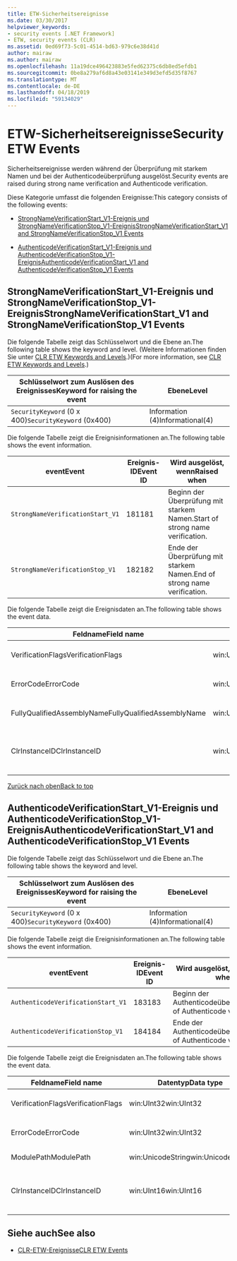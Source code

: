 ```yaml
---
title: ETW-Sicherheitsereignisse
ms.date: 03/30/2017
helpviewer_keywords:
- security events [.NET Framework]
- ETW, security events (CLR)
ms.assetid: 0ed69f73-5c01-4514-bd63-979c6e38d41d
author: mairaw
ms.author: mairaw
ms.openlocfilehash: 11a19dce496423883e5fed62375c6db8ed5efdb1
ms.sourcegitcommit: 0be8a279af6d8a43e03141e349d3efd5d35f8767
ms.translationtype: MT
ms.contentlocale: de-DE
ms.lasthandoff: 04/18/2019
ms.locfileid: "59134029"
---
```

# <a name="security-etw-events"></a><span data-ttu-id="86c31-102">ETW-Sicherheitsereignisse</span><span class="sxs-lookup"><span data-stu-id="86c31-102">Security ETW Events</span></span>
<a name="top"></a> <span data-ttu-id="86c31-103">Sicherheitsereignisse werden während der Überprüfung mit starkem Namen und bei der Authenticodeüberprüfung ausgelöst.</span><span class="sxs-lookup"><span data-stu-id="86c31-103">Security events are raised during strong name verification and Authenticode verification.</span></span>  
  
 <span data-ttu-id="86c31-104">Diese Kategorie umfasst die folgenden Ereignisse:</span><span class="sxs-lookup"><span data-stu-id="86c31-104">This category consists of the following events:</span></span>  
  
-   [<span data-ttu-id="86c31-105">StrongNameVerificationStart_V1-Ereignis und StrongNameVerificationStop_V1-Ereignis</span><span class="sxs-lookup"><span data-stu-id="86c31-105">StrongNameVerificationStart_V1 and StrongNameVerificationStop_V1 Events</span></span>](#strongnameverificationstart_v1_and_strongnameverificationstop_v1_events)  
  
-   [<span data-ttu-id="86c31-106">AuthenticodeVerificationStart_V1-Ereignis und AuthenticodeVerificationStop_V1-Ereignis</span><span class="sxs-lookup"><span data-stu-id="86c31-106">AuthenticodeVerificationStart_V1 and AuthenticodeVerificationStop_V1 Events</span></span>](#authenticodeverificationstart_v1_and_authenticodeverificationstop_v1_events)  
  
<a name="strongnameverificationstart_v1_and_strongnameverificationstop_v1_events"></a>   
## <a name="strongnameverificationstartv1-and-strongnameverificationstopv1-events"></a><span data-ttu-id="86c31-107">StrongNameVerificationStart_V1-Ereignis und StrongNameVerificationStop_V1-Ereignis</span><span class="sxs-lookup"><span data-stu-id="86c31-107">StrongNameVerificationStart_V1 and StrongNameVerificationStop_V1 Events</span></span>  
 <span data-ttu-id="86c31-108">Die folgende Tabelle zeigt das Schlüsselwort und die Ebene an.</span><span class="sxs-lookup"><span data-stu-id="86c31-108">The following table shows the keyword and level.</span></span> <span data-ttu-id="86c31-109">(Weitere Informationen finden Sie unter [CLR ETW Keywords and Levels](../../../docs/framework/performance/clr-etw-keywords-and-levels.md).)</span><span class="sxs-lookup"><span data-stu-id="86c31-109">(For more information, see [CLR ETW Keywords and Levels](../../../docs/framework/performance/clr-etw-keywords-and-levels.md).)</span></span>  
  
|<span data-ttu-id="86c31-110">Schlüsselwort zum Auslösen des Ereignisses</span><span class="sxs-lookup"><span data-stu-id="86c31-110">Keyword for raising the event</span></span>|<span data-ttu-id="86c31-111">Ebene</span><span class="sxs-lookup"><span data-stu-id="86c31-111">Level</span></span>|  
|-----------------------------------|-----------|  
|<span data-ttu-id="86c31-112">`SecurityKeyword` (0 x 400)</span><span class="sxs-lookup"><span data-stu-id="86c31-112">`SecurityKeyword` (0x400)</span></span>|<span data-ttu-id="86c31-113">Information (4)</span><span class="sxs-lookup"><span data-stu-id="86c31-113">Informational(4)</span></span>|  
  
 <span data-ttu-id="86c31-114">Die folgende Tabelle zeigt die Ereignisinformationen an.</span><span class="sxs-lookup"><span data-stu-id="86c31-114">The following table shows the event information.</span></span>  
  
|<span data-ttu-id="86c31-115">event</span><span class="sxs-lookup"><span data-stu-id="86c31-115">Event</span></span>|<span data-ttu-id="86c31-116">Ereignis-ID</span><span class="sxs-lookup"><span data-stu-id="86c31-116">Event ID</span></span>|<span data-ttu-id="86c31-117">Wird ausgelöst, wenn</span><span class="sxs-lookup"><span data-stu-id="86c31-117">Raised when</span></span>|  
|-----------|--------------|-----------------|  
|`StrongNameVerificationStart_V1`|<span data-ttu-id="86c31-118">181</span><span class="sxs-lookup"><span data-stu-id="86c31-118">181</span></span>|<span data-ttu-id="86c31-119">Beginn der Überprüfung mit starkem Namen.</span><span class="sxs-lookup"><span data-stu-id="86c31-119">Start of strong name verification.</span></span>|  
|`StrongNameVerificationStop_V1`|<span data-ttu-id="86c31-120">182</span><span class="sxs-lookup"><span data-stu-id="86c31-120">182</span></span>|<span data-ttu-id="86c31-121">Ende der Überprüfung mit starkem Namen.</span><span class="sxs-lookup"><span data-stu-id="86c31-121">End of strong name verification.</span></span>|  
  
 <span data-ttu-id="86c31-122">Die folgende Tabelle zeigt die Ereignisdaten an.</span><span class="sxs-lookup"><span data-stu-id="86c31-122">The following table shows the event data.</span></span>  
  
|<span data-ttu-id="86c31-123">Feldname</span><span class="sxs-lookup"><span data-stu-id="86c31-123">Field name</span></span>|<span data-ttu-id="86c31-124">Datentyp</span><span class="sxs-lookup"><span data-stu-id="86c31-124">Data type</span></span>|<span data-ttu-id="86c31-125">Beschreibung</span><span class="sxs-lookup"><span data-stu-id="86c31-125">Description</span></span>|  
|----------------|---------------|-----------------|  
|<span data-ttu-id="86c31-126">VerificationFlags</span><span class="sxs-lookup"><span data-stu-id="86c31-126">VerificationFlags</span></span>|<span data-ttu-id="86c31-127">win:UInt32</span><span class="sxs-lookup"><span data-stu-id="86c31-127">win:UInt32</span></span>|<span data-ttu-id="86c31-128">Die Überprüfungsflags.</span><span class="sxs-lookup"><span data-stu-id="86c31-128">The verification flags.</span></span>|  
|<span data-ttu-id="86c31-129">ErrorCode</span><span class="sxs-lookup"><span data-stu-id="86c31-129">ErrorCode</span></span>|<span data-ttu-id="86c31-130">win:UInt32</span><span class="sxs-lookup"><span data-stu-id="86c31-130">win:UInt32</span></span>|<span data-ttu-id="86c31-131">Der HResult-Fehlercode.</span><span class="sxs-lookup"><span data-stu-id="86c31-131">The HResult error code.</span></span>|  
|<span data-ttu-id="86c31-132">FullyQualifiedAssemblyName</span><span class="sxs-lookup"><span data-stu-id="86c31-132">FullyQualifiedAssemblyName</span></span>|<span data-ttu-id="86c31-133">win:UnicodeString</span><span class="sxs-lookup"><span data-stu-id="86c31-133">win:UnicodeString</span></span>|<span data-ttu-id="86c31-134">Der vollqualifizierte Assemblyname.</span><span class="sxs-lookup"><span data-stu-id="86c31-134">The fully qualified assembly name.</span></span>|  
|<span data-ttu-id="86c31-135">ClrInstanceID</span><span class="sxs-lookup"><span data-stu-id="86c31-135">ClrInstanceID</span></span>|<span data-ttu-id="86c31-136">win:UInt16</span><span class="sxs-lookup"><span data-stu-id="86c31-136">win:UInt16</span></span>|<span data-ttu-id="86c31-137">Eindeutige ID für die Instanz von CLR oder CoreCLR.</span><span class="sxs-lookup"><span data-stu-id="86c31-137">Unique ID for the instance of CLR or CoreCLR.</span></span>|  
  
 [<span data-ttu-id="86c31-138">Zurück nach oben</span><span class="sxs-lookup"><span data-stu-id="86c31-138">Back to top</span></span>](#top)  
  
<a name="authenticodeverificationstart_v1_and_authenticodeverificationstop_v1_events"></a>   
## <a name="authenticodeverificationstartv1-and-authenticodeverificationstopv1-events"></a><span data-ttu-id="86c31-139">AuthenticodeVerificationStart_V1-Ereignis und AuthenticodeVerificationStop_V1-Ereignis</span><span class="sxs-lookup"><span data-stu-id="86c31-139">AuthenticodeVerificationStart_V1 and AuthenticodeVerificationStop_V1 Events</span></span>  
 <span data-ttu-id="86c31-140">Die folgende Tabelle zeigt das Schlüsselwort und die Ebene an.</span><span class="sxs-lookup"><span data-stu-id="86c31-140">The following table shows the keyword and level.</span></span>  
  
|<span data-ttu-id="86c31-141">Schlüsselwort zum Auslösen des Ereignisses</span><span class="sxs-lookup"><span data-stu-id="86c31-141">Keyword for raising the event</span></span>|<span data-ttu-id="86c31-142">Ebene</span><span class="sxs-lookup"><span data-stu-id="86c31-142">Level</span></span>|  
|-----------------------------------|-----------|  
|<span data-ttu-id="86c31-143">`SecurityKeyword` (0 x 400)</span><span class="sxs-lookup"><span data-stu-id="86c31-143">`SecurityKeyword` (0x400)</span></span>|<span data-ttu-id="86c31-144">Information (4)</span><span class="sxs-lookup"><span data-stu-id="86c31-144">Informational(4)</span></span>|  
  
 <span data-ttu-id="86c31-145">Die folgende Tabelle zeigt die Ereignisinformationen an.</span><span class="sxs-lookup"><span data-stu-id="86c31-145">The following table shows the event information.</span></span>  
  
|<span data-ttu-id="86c31-146">event</span><span class="sxs-lookup"><span data-stu-id="86c31-146">Event</span></span>|<span data-ttu-id="86c31-147">Ereignis-ID</span><span class="sxs-lookup"><span data-stu-id="86c31-147">Event ID</span></span>|<span data-ttu-id="86c31-148">Wird ausgelöst, wenn</span><span class="sxs-lookup"><span data-stu-id="86c31-148">Raised when</span></span>|  
|-----------|--------------|-----------------|  
|`AuthenticodeVerificationStart_V1`|<span data-ttu-id="86c31-149">183</span><span class="sxs-lookup"><span data-stu-id="86c31-149">183</span></span>|<span data-ttu-id="86c31-150">Beginn der Authenticodeüberprüfung.</span><span class="sxs-lookup"><span data-stu-id="86c31-150">Start of Authenticode verification.</span></span>|  
|`AuthenticodeVerificationStop_V1`|<span data-ttu-id="86c31-151">184</span><span class="sxs-lookup"><span data-stu-id="86c31-151">184</span></span>|<span data-ttu-id="86c31-152">Ende der Authenticodeüberprüfung.</span><span class="sxs-lookup"><span data-stu-id="86c31-152">End of Authenticode verification.</span></span>|  
  
 <span data-ttu-id="86c31-153">Die folgende Tabelle zeigt die Ereignisdaten an.</span><span class="sxs-lookup"><span data-stu-id="86c31-153">The following table shows the event data.</span></span>  
  
|<span data-ttu-id="86c31-154">Feldname</span><span class="sxs-lookup"><span data-stu-id="86c31-154">Field name</span></span>|<span data-ttu-id="86c31-155">Datentyp</span><span class="sxs-lookup"><span data-stu-id="86c31-155">Data type</span></span>|<span data-ttu-id="86c31-156">Beschreibung</span><span class="sxs-lookup"><span data-stu-id="86c31-156">Description</span></span>|  
|----------------|---------------|-----------------|  
|<span data-ttu-id="86c31-157">VerificationFlags</span><span class="sxs-lookup"><span data-stu-id="86c31-157">VerificationFlags</span></span>|<span data-ttu-id="86c31-158">win:UInt32</span><span class="sxs-lookup"><span data-stu-id="86c31-158">win:UInt32</span></span>|<span data-ttu-id="86c31-159">Die Überprüfungsflags.</span><span class="sxs-lookup"><span data-stu-id="86c31-159">The verification flags.</span></span>|  
|<span data-ttu-id="86c31-160">ErrorCode</span><span class="sxs-lookup"><span data-stu-id="86c31-160">ErrorCode</span></span>|<span data-ttu-id="86c31-161">win:UInt32</span><span class="sxs-lookup"><span data-stu-id="86c31-161">win:UInt32</span></span>|<span data-ttu-id="86c31-162">Der HResult-Fehlercode.</span><span class="sxs-lookup"><span data-stu-id="86c31-162">The HResult error code.</span></span>|  
|<span data-ttu-id="86c31-163">ModulePath</span><span class="sxs-lookup"><span data-stu-id="86c31-163">ModulePath</span></span>|<span data-ttu-id="86c31-164">win:UnicodeString</span><span class="sxs-lookup"><span data-stu-id="86c31-164">win:UnicodeString</span></span>|<span data-ttu-id="86c31-165">Der Modulpfad.</span><span class="sxs-lookup"><span data-stu-id="86c31-165">The module path.</span></span>|  
|<span data-ttu-id="86c31-166">ClrInstanceID</span><span class="sxs-lookup"><span data-stu-id="86c31-166">ClrInstanceID</span></span>|<span data-ttu-id="86c31-167">win:UInt16</span><span class="sxs-lookup"><span data-stu-id="86c31-167">win:UInt16</span></span>|<span data-ttu-id="86c31-168">Eindeutige ID für die Instanz von CLR oder CoreCLR.</span><span class="sxs-lookup"><span data-stu-id="86c31-168">Unique ID for the instance of CLR or CoreCLR.</span></span>|  
  
## <a name="see-also"></a><span data-ttu-id="86c31-169">Siehe auch</span><span class="sxs-lookup"><span data-stu-id="86c31-169">See also</span></span>

- [<span data-ttu-id="86c31-170">CLR-ETW-Ereignisse</span><span class="sxs-lookup"><span data-stu-id="86c31-170">CLR ETW Events</span></span>](../../../docs/framework/performance/clr-etw-events.md)
